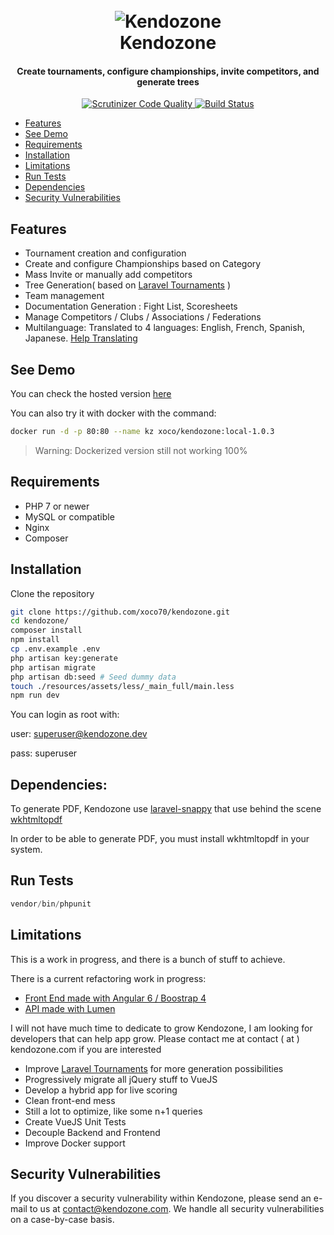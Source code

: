 <h1 align="center">
<br>
    <img src="https://my.kendozone.com/images/kz-stamp.png" alt="Kendozone">
    <br>
    Kendozone
    <br>
    <h4 align="center">Create tournaments, configure championships, invite competitors, and generate trees</h4>

</h1>



<p align="center">
    <a href="https://scrutinizer-ci.com/g/xoco70/kendozone/?branch=master">
    <img src="https://scrutinizer-ci.com/g/xoco70/kendozone/badges/quality-score.png?b=master" title="Scrutinizer Code Quality">
    <a href="https://travis-ci.org/xoco70/kendozone"><img src="https://travis-ci.org/xoco70/kendozone.svg?branch=master" alt="Build Status" data-canonical-src="https://travis-ci.org/xoco70/kendozone.svg?branch=master" style="max-width:100%;"></a>
</p>

* [Features](#features)
* [See Demo](#see-demo)
* [Requirements](#requirements)
* [Installation](#installation)
* [Limitations](#limitations)
* [Run Tests](#run-tests)
* [Dependencies](#dependencies)
* [Security Vulnerabilities](security-vulnerabilities)


## Features

- Tournament creation and configuration
- Create and configure Championships based on Category 
- Mass Invite or manually add competitors
- Tree Generation( based on <a href="https://github.com/xoco70/laravel-tournaments">Laravel Tournaments</a> )
- Team management
- Documentation Generation : Fight List, Scoresheets 
- Manage Competitors / Clubs / Associations / Federations
- Multilanguage: Translated to 4 languages: English, French, Spanish, Japanese. <a href="https://lokalise.co/signup/9206592359c17cdcafd822.29517217/all/">Help Translating</a>
 
## See Demo

You can check the hosted version <a href="https://my.kendozone.com">here</a>

You can also try it with docker with the command: 

```bash
docker run -d -p 80:80 --name kz xoco/kendozone:local-1.0.3
```
> Warning: Dockerized version still not working 100%

## Requirements

- PHP 7 or newer
- MySQL or compatible
- Nginx
- Composer

## Installation

Clone the repository

```bash
git clone https://github.com/xoco70/kendozone.git
cd kendozone/
composer install
npm install
cp .env.example .env
php artisan key:generate
php artisan migrate 
php artisan db:seed # Seed dummy data
touch ./resources/assets/less/_main_full/main.less
npm run dev
```

You can login as root with:

user: superuser@kendozone.dev

pass: superuser


## Dependencies: 

To generate PDF, Kendozone use <a href="https://github.com/barryvdh/laravel-snappy">laravel-snappy</a> that use behind the scene <a href="https://wkhtmltopdf.org/">wkhtmltopdf</a>

In order to be able to generate PDF, you must install wkhtmltopdf in your system.

## Run Tests

```php
vendor/bin/phpunit
```

## Limitations

This is a work in progress, and there is a bunch of stuff to achieve.  

There is a current refactoring work in progress:

- <a href="https://github.com/xoco70/kz-front">Front End made with Angular 6 / Boostrap 4</a>
- <a href="https://github.com/xoco70/kz-api">API made with Lumen</a>

I will not have much time to dedicate to grow Kendozone, I am looking for developers that can help app grow. Please contact me at contact ( at ) kendozone.com if you are interested

- Improve <a href="https://github.com/xoco70/laravel-tournaments">Laravel Tournaments</a> for more generation possibilities
- Progressively migrate all jQuery stuff to VueJS 
- Develop a hybrid app for live scoring
- Clean front-end mess
- Still a lot to optimize, like some n+1 queries
- Create VueJS Unit Tests
- Decouple Backend and Frontend
- Improve Docker support



## Security Vulnerabilities

If you discover a security vulnerability within Kendozone, please send an e-mail to us at contact@kendozone.com. We handle all security vulnerabilities on a case-by-case basis.

